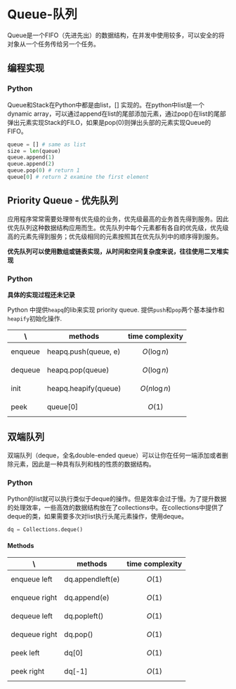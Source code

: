 # Queue-队列

Queue是一个FIFO（先进先出）的数据结构，在并发中使用较多，可以安全的将对象从一个任务传给另一个任务。

## 编程实现

### Python

Queue和Stack在Python中都是由list，[] 实现的。在python中list是一个dynamic array，可以通过append在list的尾部添加元素，通过pop()在list的尾部弹出元素实现Stack的FILO，如果是pop(0)则弹出头部的元素实现Queue的FIFO。

```python
queue = [] # same as list
size = len(queue)
queue.append(1)
queue.append(2)
queue.pop(0) # return 1
queue[0] # return 2 examine the first element
```

## Priority Queue - 优先队列

应用程序常常需要处理带有优先级的业务，优先级最高的业务首先得到服务。因此优先队列这种数据结构应用而生。优先队列中每个元素都有各自的优先级，优先级高的元素先得到服务；优先级相同的元素按照其在优先队列中的顺序得到服务。

**优先队列可以使用数组或链表实现，从时间和空间复杂度来说，往往使用二叉堆实现**

### Python

**具体的实现过程还未记录**

Python 中提供`heapq`的lib来实现 priority queue. 提供`push`和`pop`两个基本操作和`heapify`初始化操作.

| \       | methods              | time complexity |
| ------- | -------------------- | --------------- |
| enqueue | heapq.push(queue, e) | $$O(\log n)$$   |
| dequeue | heapq.pop(queue)     | $$O(\log n)$$   |
| init    | heapq.heapify(queue) | $$O(n\log n)$$  |
| peek    | queue[0]             | $$O(1)$$        |

## 双端队列

双端队列（deque，全名double-ended queue）可以让你在任何一端添加或者删除元素，因此是一种具有队列和栈的性质的数据结构。

### Python

Python的list就可以执行类似于deque的操作。但是效率会过于慢。为了提升数据的处理效率，一些高效的数据结构放在了collections中。在collections中提供了deque的类，如果需要多次对list执行头尾元素操作，使用deque。

```python
dq = Collections.deque()
```

#### Methods

| \             | methods          | time complexity |
| ------------- | ---------------- | --------------- |
| enqueue left  | dq.appendleft(e) | $$O(1)$$        |
| enqueue right | dq.append(e)     | $$O(1)$$        |
| dequeue left  | dq.popleft()     | $$O(1)$$        |
| dequeue right | dq.pop()         | $$O(1)$$        |
| peek left     | dq[0]            | $$O(1)$$        |
| peek right    | dq[-1]           | $$O(1)$$        |